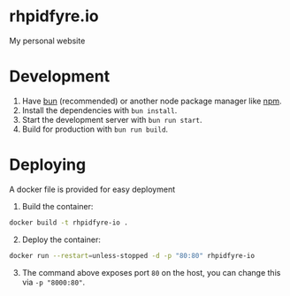# rhpidfyre.io
My personal website

# Development
1. Have [bun](https://bun.sh/) (recommended) or another node package manager like [npm](https://www.npmjs.com/).
2. Install the dependencies with `bun install`.
3. Start the development server with `bun run start`.
4. Build for production with `bun run build`.

# Deploying
A docker file is provided for easy deployment

1. Build the container:
```sh
docker build -t rhpidfyre-io .
```
2. Deploy the container:
```sh
docker run --restart=unless-stopped -d -p "80:80" rhpidfyre-io
```
3. The command above exposes port `80` on the host, you can change this via `-p "8000:80"`.
